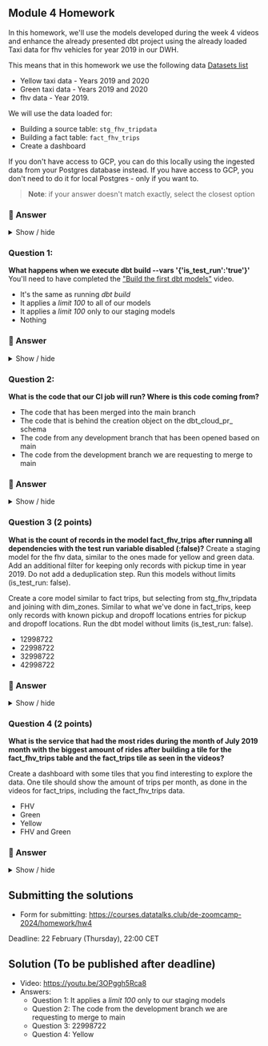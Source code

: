 ## Module 4 Homework

In this homework, we'll use the models developed during the week 4 videos and enhance the already presented dbt project using the already loaded Taxi data for fhv vehicles for year 2019 in our DWH.

This means that in this homework we use the following data [Datasets list](https://github.com/DataTalksClub/nyc-tlc-data/)
* Yellow taxi data - Years 2019 and 2020
* Green taxi data - Years 2019 and 2020
* fhv data - Year 2019.

We will use the data loaded for:

* Building a source table: `stg_fhv_tripdata`
* Building a fact table: `fact_fhv_trips`
* Create a dashboard

If you don't have access to GCP, you can do this locally using the ingested data from your Postgres database
instead. If you have access to GCP, you don't need to do it for local Postgres - only if you want to.

> **Note**: if your answer doesn't match exactly, select the closest option

### 🔵 Answer

<details>
    <summary>Show / hide</summary>

#### Set up GCS infrastructure with Terraform

I wrote the Terraform files [main.tf](main.tf) and [variables.tf](variables.tf) to set up a BigQuery dataset where I would load the taxi trips data later.

#### Extract and load data using `dlt`

Then I used `dlt` to load the required Parquet files from the [nyc.gov](https://www.nyc.gov/site/tlc/about/tlc-trip-record-data.page) page into BigQuery (see files in the [`ny_taxi_trips`](https://github.com/cenviity/data-engineering-zoomcamp-2024/tree/d942b6fd61427f1abf80889f7147942e09e7612a/cohorts/2024/04-analytics-engineering/ny_taxi_trips) folder). It took me many attempts to get the `dlt` pipeline to do what I wanted, but I learnt a lot in the process. Currently, loading all three datasets (one for each category of vehicles) takes around two hours. I'm sure it could be optimised to run even faster. I'll revisit this if I have time – some ideas include using an async IO library such as `httpx`.

One surprising challenge was that Pandas would automatically cast columns with both ints and nulls into floats, which wreaked havoc with some of the ID columns. I had to use a combination of `df.convert_dtypes()` and `dlt`'s import schemas to fix the column data types when loading data. I'm quite happy with what I've got so far.

#### Set up and configure dbt Cloud

I prefer working in VS Code, so I decided to set up the dbt Cloud CLI instead of using the dbt Cloud IDE (which I've used at work before when I first picked up dbt). I also spent some time installing dbt Core and configuring the **[dbt Power User](https://marketplace.visualstudio.com/items?itemName=innoverio.vscode-dbt-power-user)** and **[Turntable](https://marketplace.visualstudio.com/items?itemName=turntable.turntable-for-dbt-core)** VS Code extensions combined with `sqlfluff` for linting and formatting Jinja SQL files.
</details>

### Question 1:

**What happens when we execute dbt build --vars '{'is_test_run':'true'}'**
You'll need to have completed the ["Build the first dbt models"](https://www.youtube.com/watch?v=UVI30Vxzd6c) video.
- It's the same as running *dbt build*
- It applies a _limit 100_ to all of our models
- It applies a _limit 100_ only to our staging models
- Nothing

### 🔵 Answer

<details>
    <summary>Show / hide</summary>

Since the `is_test_run` variable is only used in the staging models ([`stg_green_taxi_trips`][green] and [`stg_yellow_taxi_trips`][yellow]), the answer is **It applies a _limit 100_ only to our staging models**.

[green]: dbt-taxi-rides-ny/models/staging/stg_green_taxi_trips.sql
[yellow]: dbt-taxi-rides-ny/models/staging/stg_yellow_taxi_trips.sql
</details>

### Question 2:

**What is the code that our CI job will run? Where is this code coming from?**

- The code that has been merged into the main branch
- The code that is behind the creation object on the dbt_cloud_pr_ schema
- The code from any development branch that has been opened based on main
- The code from the development branch we are requesting to merge to main

### 🔵 Answer

<details>
    <summary>Show / hide</summary>

The CI job runs whenever a pull request is opened for merging changes into the `main` branch. The answer is **The code from the development branch we are requesting to merge to main**.
</details>

### Question 3 (2 points)

**What is the count of records in the model fact_fhv_trips after running all dependencies with the test run variable disabled (:false)?**
Create a staging model for the fhv data, similar to the ones made for yellow and green data. Add an additional filter for keeping only records with pickup time in year 2019.
Do not add a deduplication step. Run this models without limits (is_test_run: false).

Create a core model similar to fact trips, but selecting from stg_fhv_tripdata and joining with dim_zones.
Similar to what we've done in fact_trips, keep only records with known pickup and dropoff locations entries for pickup and dropoff locations.
Run the dbt model without limits (is_test_run: false).

- 12998722
- 22998722
- 32998722
- 42998722

### 🔵 Answer

<details>
    <summary>Show / hide</summary>

I created a [staging model for the FHV data][fhv_staging] and a [core model][fhv_core] joining that data with `dim_zones`. There are 23,014,060 records in the `fact_fhv_trips` table after running all dependencies with the `is_test_run` variable disabled. The closest answer is **22,998,722**.

[fhv_staging]: dbt-taxi-rides-ny/models/staging/stg_fhv_taxi_trips.sql
[fhv_core]: dbt-taxi-rides-ny/models/core/fact_fhv_trips.sql
</details>

### Question 4 (2 points)

**What is the service that had the most rides during the month of July 2019 month with the biggest amount of rides after building a tile for the fact_fhv_trips table and the fact_trips tile as seen in the videos?**

Create a dashboard with some tiles that you find interesting to explore the data. One tile should show the amount of trips per month, as done in the videos for fact_trips, including the fact_fhv_trips data.

- FHV
- Green
- Yellow
- FHV and Green

### 🔵 Answer

<details>
    <summary>Show / hide</summary>

I created a new page in the dashboard from module 4's course demo to compare trips per month and service type – see [here][looker]. The answer is **Yellow** with the most rides in July 2019, at 3,238,565.

[![](trips_per_month_and_service_type.png)][looker]

[looker]: https://lookerstudio.google.com/s/pHHLIrSZ9vs
</details>

## Submitting the solutions

* Form for submitting: https://courses.datatalks.club/de-zoomcamp-2024/homework/hw4

Deadline: 22 February (Thursday), 22:00 CET


## Solution (To be published after deadline)

* Video: https://youtu.be/3OPggh5Rca8
* Answers:
  * Question 1: It applies a _limit 100_ only to our staging models
  * Question 2: The code from the development branch we are requesting to merge to main
  * Question 3: 22998722
  * Question 4: Yellow

